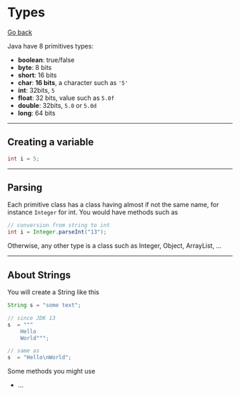 # Types

[Go back](..)

Java have 8 primitives types:

* **boolean**: true/false
* **byte**: 8 bits
* **short**: 16 bits
* **char**: **16 bits**, a character such as ``'5'``
* **int**: 32bits, ``5``
* **float**: 32 bits, value such as ``5.0f``
* **double**: 32bits, ``5.0`` or ``5.0d``
* **long**: 64 bits

<hr class="sr">

## Creating a variable

```java
int i = 5;
```

<hr class="sl">

## Parsing

Each primitive class has a class having almost if not the same name,
for instance ``Integer`` for int. You would have methods such as

```java
// conversion from string to int
int i = Integer.parseInt("13");
```

Otherwise, any other type is a class such as Integer, Object,
ArrayList, ...

<hr class="sr">

## About Strings

You will create a String like this

```java
String s = "some text";

// since JDK 13
s  = """
    Hello
    World""";

// same as
s  = "Hello\nWorld";
```

Some methods you might use

* ...